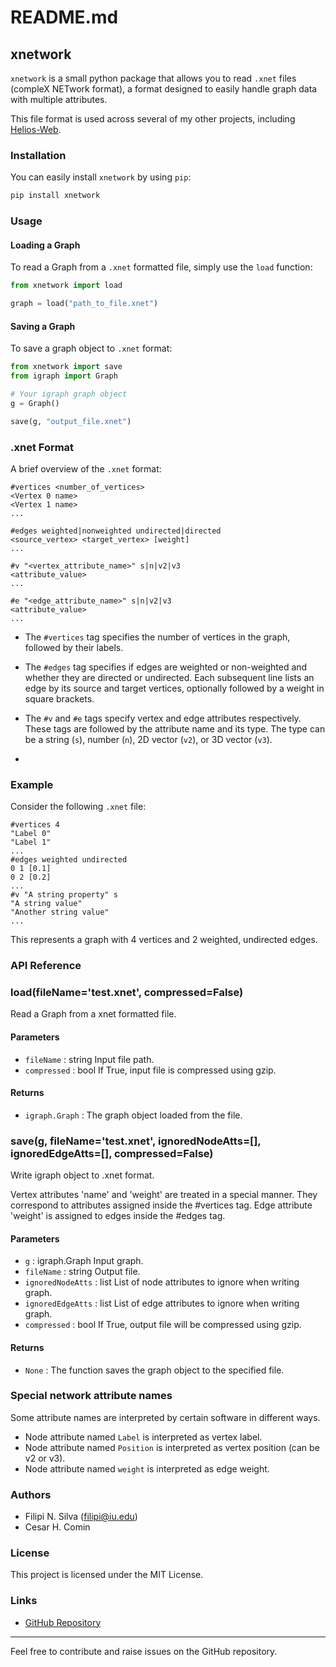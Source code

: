 # README.md

## xnetwork

`xnetwork` is a small python package that allows you to read `.xnet` files (compleX NETwork format), a format designed to easily handle graph data with multiple attributes.

This file format is used across several of my other projects, including [Helios-Web](http://heliosweb.io).

### Installation

You can easily install `xnetwork` by using `pip`:

```bash
pip install xnetwork
```

### Usage

#### Loading a Graph

To read a Graph from a `.xnet` formatted file, simply use the `load` function:

```python
from xnetwork import load

graph = load("path_to_file.xnet")
```

#### Saving a Graph

To save a graph object to `.xnet` format:

```python
from xnetwork import save
from igraph import Graph

# Your igraph graph object
g = Graph()

save(g, "output_file.xnet")
```

### .xnet Format

A brief overview of the `.xnet` format:

```
#vertices <number_of_vertices>
<Vertex 0 name>
<Vertex 1 name>
...

#edges weighted|nonweighted undirected|directed
<source_vertex> <target_vertex> [weight]
...

#v "<vertex_attribute_name>" s|n|v2|v3
<attribute_value>
...

#e "<edge_attribute_name>" s|n|v2|v3
<attribute_value>
...
```


 - The `#vertices` tag specifies the number of vertices in the graph, followed by their labels.
  
 - The `#edges` tag specifies if edges are weighted or non-weighted and whether they are directed or undirected. Each subsequent line lists an edge by its source and target vertices, optionally followed by a weight in square brackets.

 - The `#v` and `#e` tags specify vertex and edge attributes respectively. These tags are followed by the attribute name and its type. The type can be a string (`s`), number (`n`), 2D vector (`v2`), or 3D vector (`v3`).

 - 

### Example

Consider the following `.xnet` file:

```
#vertices 4 
"Label 0"
"Label 1"
...
#edges weighted undirected
0 1 [0.1]
0 2 [0.2]
...
#v "A string property" s
"A string value"
"Another string value"
...
```

This represents a graph with 4 vertices and 2 weighted, undirected edges.

### API Reference
### load(fileName='test.xnet', compressed=False)

Read a Graph from a xnet formatted file.

#### Parameters
- `fileName` : string
    Input file path.
- `compressed` : bool
    If True, input file is compressed using gzip.

#### Returns
- `igraph.Graph` : The graph object loaded from the file.

### save(g, fileName='test.xnet', ignoredNodeAtts=[], ignoredEdgeAtts=[], compressed=False)

Write igraph object to .xnet format.

Vertex attributes 'name' and 'weight' are treated in a special manner. They correspond to attributes assigned inside the #vertices tag. Edge attribute 'weight' is assigned to edges inside the #edges tag.

#### Parameters
- `g` : igraph.Graph
    Input graph.
- `fileName` : string
    Output file.
- `ignoredNodeAtts` : list
    List of node attributes to ignore when writing graph.
- `ignoredEdgeAtts` : list
    List of edge attributes to ignore when writing graph.
- `compressed` : bool
    If True, output file will be compressed using gzip.

#### Returns
- `None` : The function saves the graph object to the specified file.

 

### Special network attribute names
Some attribute names are interpreted by certain software in different ways.
 - Node attribute named `Label` is interpreted as vertex label.
 - Node attribute named `Position` is interpreted as vertex position (can be v2 or v3).
 - Node attribute named `weight` is interpreted as edge weight.

### Authors

- Filipi N. Silva (filipi@iu.edu)
- Cesar H. Comin

### License

This project is licensed under the MIT License.

### Links

- [GitHub Repository](https://github.com/filipinascimento/xnet)

---

Feel free to contribute and raise issues on the GitHub repository.
